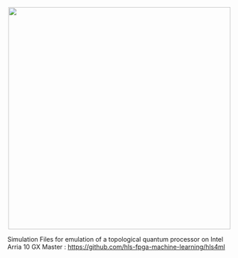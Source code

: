 <p align="center"><img src="http://i.imgur.com/fcot8Jw.png" width="500" align="middle"></p>

Simulation Files for emulation of a topological quantum processor on Intel Arria 10 GX
Master : https://github.com/hls-fpga-machine-learning/hls4ml
